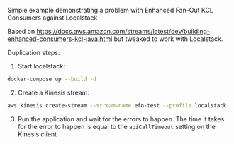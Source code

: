 Simple example demonstrating a problem with Enhanced Fan-Out KCL Consumers against Localstack

Based on https://docs.aws.amazon.com/streams/latest/dev/building-enhanced-consumers-kcl-java.html but tweaked to work with Localstack.

Duplication steps:

1. Start localstack:
```bash
docker-compose up --build -d
```

2. Create a Kinesis stream:
```bash
aws kinesis create-stream --stream-name efo-test --profile localstack
```

3. Run the application and wait for the errors to happen. The time it takes for the error to happen is equal to the `apiCallTimeout` setting on the Kinesis client
